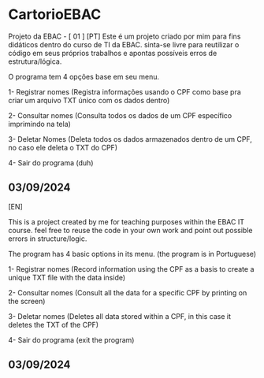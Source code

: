 # CartorioEBAC
Projeto da EBAC - [ 01 ]
[PT]
  Este é um projeto criado por mim para fins didáticos dentro do curso de TI da EBAC.
sinta-se livre para reutilizar o código em seus próprios trabalhos e apontas possíveis erros de estrutura/lógica.



  O programa tem 4 opções base em seu menu.

1- Registrar nomes (Registra informações usando o CPF como base pra criar um arquivo TXT único com os dados dentro)

2- Consultar nomes (Consulta todos os dados de um CPF específico imprimindo na tela)

3- Deletar Nomes (Deleta todos os dados armazenados dentro de um CPF, no caso ele deleta o TXT do CPF)

4- Sair do programa (duh) 

03/09/2024
--------------------------------------------------------------------------------------------------------------------------------
[EN]

  This is a project created by me for teaching purposes within the EBAC IT course.
feel free to reuse the code in your own work and point out possible errors in structure/logic.



  The program has 4 basic options in its menu. (the program is in Portuguese)

1- Registrar nomes (Record information using the CPF as a basis to create a unique TXT file with the data inside)

2- Consultar nomes (Consult all the data for a specific CPF by printing on the screen)

3- Deletar nomes (Deletes all data stored within a CPF, in this case it deletes the TXT of the CPF)

4- Sair do programa (exit the program) 

03/09/2024
--------------------------------------------------------------------------------------------------------------------------------
